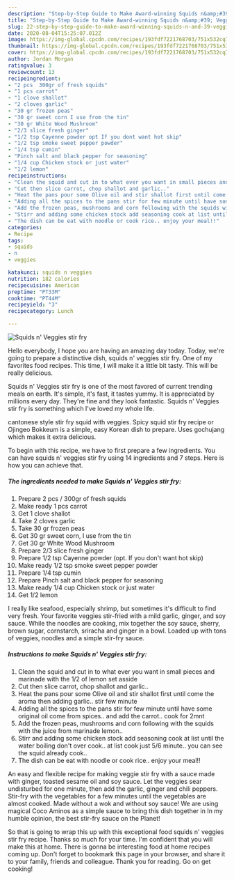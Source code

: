 ```yaml
---
description: "Step-by-Step Guide to Make Award-winning Squids n&amp;#39; Veggies stir fry"
title: "Step-by-Step Guide to Make Award-winning Squids n&amp;#39; Veggies stir fry"
slug: 22-step-by-step-guide-to-make-award-winning-squids-n-and-39-veggies-stir-fry
date: 2020-08-04T15:25:07.012Z
image: https://img-global.cpcdn.com/recipes/193fdf7221768703/751x532cq70/squids-n-veggies-stir-fry-recipe-main-photo.jpg
thumbnail: https://img-global.cpcdn.com/recipes/193fdf7221768703/751x532cq70/squids-n-veggies-stir-fry-recipe-main-photo.jpg
cover: https://img-global.cpcdn.com/recipes/193fdf7221768703/751x532cq70/squids-n-veggies-stir-fry-recipe-main-photo.jpg
author: Jordan Morgan
ratingvalue: 3
reviewcount: 13
recipeingredient:
- "2 pcs  300gr of fresh squids"
- "1 pcs carrot"
- "1 clove shallot"
- "2 cloves garlic"
- "30 gr frozen peas"
- "30 gr sweet corn I use from the tin"
- "30 gr White Wood Mushroom"
- "2/3 slice fresh ginger"
- "1/2 tsp Cayenne powder opt If you dont want hot skip"
- "1/2 tsp smoke sweet pepper powder"
- "1/4 tsp cumin"
- "Pinch salt and black pepper for seasoning"
- "1/4 cup Chicken stock or just water"
- "1/2 lemon"
recipeinstructions:
- "Clean the squid and cut in to what ever you want in small pieces and marinade with the 1/2 of lemon set asside"
- "Cut then slice carrot, chop shallot and garlic.."
- "Heat the pans pour some Olive oil and stir shallot first until come the aroma then adding garlic.. stir few minute"
- "Adding all the spices to the pans stir for few minute until have some original oil come from spices.. and add the carrot.. cook for 2mnt"
- "Add the frozen peas, mushrooms and corn following with the squids with the juice from marinade lemon.."
- "Stirr and adding some chicken stock add seasoning cook at list until the water boiling don&#39;t over cook.. at list cook just 5/6 minute.. you can see the squid already cook.."
- "The dish can be eat with noodle or cook rice.. enjoy your meal!!"
categories:
- Recipe
tags:
- squids
- n
- veggies

katakunci: squids n veggies 
nutrition: 182 calories
recipecuisine: American
preptime: "PT33M"
cooktime: "PT44M"
recipeyield: "3"
recipecategory: Lunch

---
```



![Squids n&#39; Veggies stir fry](https://img-global.cpcdn.com/recipes/193fdf7221768703/751x532cq70/squids-n-veggies-stir-fry-recipe-main-photo.jpg)

Hello everybody, I hope you are having an amazing day today. Today, we're going to prepare a distinctive dish, squids n&#39; veggies stir fry. One of my favorites food recipes. This time, I will make it a little bit tasty. This will be really delicious.

Squids n&#39; Veggies stir fry is one of the most favored of current trending meals on earth. It's simple, it's fast, it tastes yummy. It is appreciated by millions every day. They're fine and they look fantastic. Squids n&#39; Veggies stir fry is something which I've loved my whole life.

cantonese style stir fry squid with veggies. Spicy squid stir fry recipe or Ojingeo Bokkeum is a simple, easy Korean dish to prepare. Uses gochujang which makes it extra delicious.


To begin with this recipe, we have to first prepare a few ingredients. You can have squids n&#39; veggies stir fry using 14 ingredients and 7 steps. Here is how you can achieve that.

<!--inarticleads1-->

##### The ingredients needed to make Squids n&#39; Veggies stir fry:

1. Prepare 2 pcs / 300gr of fresh squids
1. Make ready 1 pcs carrot
1. Get 1 clove shallot
1. Take 2 cloves garlic
1. Take 30 gr frozen peas
1. Get 30 gr sweet corn, I use from the tin
1. Get 30 gr White Wood Mushroom
1. Prepare 2/3 slice fresh ginger
1. Prepare 1/2 tsp Cayenne powder (opt. If you don&#39;t want hot skip)
1. Make ready 1/2 tsp smoke sweet pepper powder
1. Prepare 1/4 tsp cumin
1. Prepare Pinch salt and black pepper for seasoning
1. Make ready 1/4 cup Chicken stock or just water
1. Get 1/2 lemon


I really like seafood, especially shrimp, but sometimes it&#39;s difficult to find very fresh. Your favorite veggies stir-fried with a mild garlic, ginger, and soy sauce. While the noodles are cooking, mix together the soy sauce, sherry, brown sugar, cornstarch, sriracha and ginger in a bowl. Loaded up with tons of veggies, noodles and a simple stir-fry sauce. 

<!--inarticleads2-->

##### Instructions to make Squids n&#39; Veggies stir fry:

1. Clean the squid and cut in to what ever you want in small pieces and marinade with the 1/2 of lemon set asside
1. Cut then slice carrot, chop shallot and garlic..
1. Heat the pans pour some Olive oil and stir shallot first until come the aroma then adding garlic.. stir few minute
1. Adding all the spices to the pans stir for few minute until have some original oil come from spices.. and add the carrot.. cook for 2mnt
1. Add the frozen peas, mushrooms and corn following with the squids with the juice from marinade lemon..
1. Stirr and adding some chicken stock add seasoning cook at list until the water boiling don&#39;t over cook.. at list cook just 5/6 minute.. you can see the squid already cook..
1. The dish can be eat with noodle or cook rice.. enjoy your meal!!


An easy and flexible recipe for making veggie stir fry with a sauce made with ginger, toasted sesame oil and soy sauce. Let the veggies sear undisturbed for one minute, then add the garlic, ginger and chili peppers. Stir-fry with the vegetables for a few minutes until the vegetables are almost cooked. Made without a wok and without soy sauce! We are using magical Coco Aminos as a simple sauce to bring this dish together in In my humble opinion, the best stir-fry sauce on the Planet! 

So that is going to wrap this up with this exceptional food squids n&#39; veggies stir fry recipe. Thanks so much for your time. I'm confident that you will make this at home. There is gonna be interesting food at home recipes coming up. Don't forget to bookmark this page in your browser, and share it to your family, friends and colleague. Thank you for reading. Go on get cooking!
